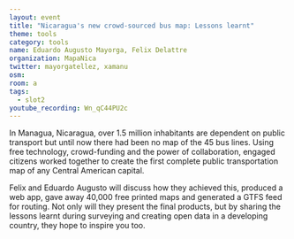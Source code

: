 ```yaml
---
layout: event
title: "Nicaragua's new crowd-sourced bus map: Lessons learnt"
theme: tools
category: tools
name: Eduardo Augusto Mayorga, Felix Delattre
organization: MapaNica
twitter: mayorgatellez, xamanu
osm:
room: a
tags:
  - slot2
youtube_recording: Wn_qC44PU2c
---
```

In Managua, Nicaragua, over 1.5 million inhabitants are dependent on public transport but until now there had been no map of the 45 bus lines. Using free technology, crowd-funding and the power of collaboration, engaged citizens worked together to create the first complete public transportation map of any Central American capital.

Felix and Eduardo Augusto will discuss how they achieved this, produced a web app, gave away 40,000 free printed maps and generated a GTFS feed for routing. Not only will they present the final products, but by sharing the lessons learnt during surveying and creating open data in a developing country, they hope to inspire you too.
